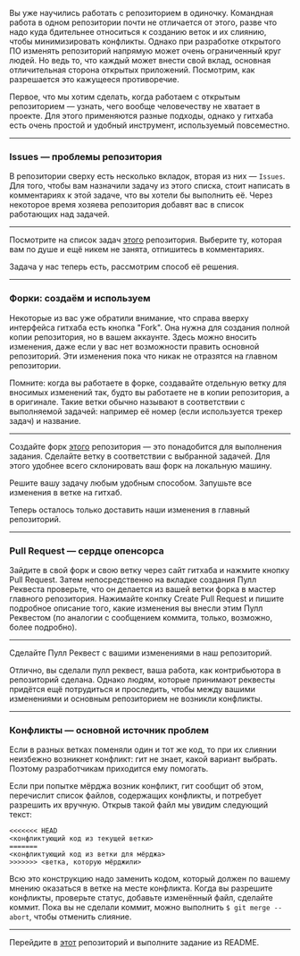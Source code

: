 Вы уже научились работать с репозиторием в одиночку. Командная работа в одном репозитории почти не отличается от этого, разве что надо куда бдительнее относиться к созданию веток и их слиянию, чтобы минимизировать конфликты. Однако при разработке открытого ПО изменять репозиторий напрямую может очень ограниченный круг людей. Но ведь то, что каждый может внести свой вклад, основная отличительная сторона открытых приложений. Посмотрим, как разрешается это кажущееся противоречие.

Первое, что мы хотим сделать, когда работаем с открытым репозиторием — узнать, чего вообще человечеству не хватает в проекте. Для этого применяются разные подходы, однако у гитхаба есть очень простой и удобный инструмент, используемый повсеместно.

---

### Issues — проблемы репозитория
В репозитории сверху есть несколько вкладок, вторая из них — `Issues`. Для того, чтобы вам назначили задачу из этого списка, стоит написать в комментариях к этой задаче, что вы хотели бы выполнить её. Через некоторое время хозяева репозитория добавят вас в список работающих над задачей.

---

Посмотрите на список задач [этого](https://github.com/Tetrergeru/mmcs-wiki) репозитория. Выберите ту, которая вам по душе и ещё никем не занята, отпишитесь в комментариях.

Задача у нас теперь есть, рассмотрим способ её решения.

---

### Форки: создаём и используем
Некоторые из вас уже обратили внимание, что справа вверху интерфейса гитхаба есть кнопка "Fork". Она нужна для создания полной копии репозитория, но в вашем аккаунте. Здесь можно вносить изменения, даже если у вас нет возможности править основной репозиторий. Эти изменения пока что никак не отразятся на главном репозитории.

Помните: когда вы работаете в форке, создавайте отдельную ветку для вносимых изменений так, будто вы работаете не в копии репозитория, а в оригинале. Такие ветки обычно называют в соответствии с выполняемой задачей: например её номер (если используется трекер задач) и название.

---

Создайте форк [этого](https://github.com/Tetrergeru/mmcs-wiki) репозитория — это понадобится для выполнения задания. Сделайте ветку в соответствии с выбранной задачей. Для этого удобнее всего склонировать ваш форк на локальную машину.

Решите вашу задачу любым удобным способом. Запушьте все изменения в ветке на гитхаб.

Теперь осталось только доставить наши изменения в главный репозиторий.

---

### Pull Request — сердце опенсорса
Зайдите в свой форк и свою ветку через сайт гитхаба и нажмите кнопку Pull Request. Затем непосредственно на вкладке создания Пулл Реквеста проверьте, что он делается из вашей ветки форка в мастер главного репозитория. Нажимайте конпку Create Pull Request и пишите подробное описание того, какие изменения вы внесли этим Пулл Реквестом (по аналогии с сообщением коммита, только, возможно, более подробно).

---

Сделайте Пулл Реквест с вашими изменениями в наш репозиторий.

Отлично, вы сделали пулл реквест, ваша работа, как контрибьютора в репозиторий сделана. Однако людям, которые принимают реквесты придётся ещё потрудиться и проследить, чтобы между вашими изменениями и основным репозиторием не возникли конфликты.

---

### Конфликты — основной источник проблем
Если в разных ветках поменяли один и тот же код, то при их слиянии неизбежно возникнет конфликт: гит не знает, какой вариант выбрать. Поэтому разработчикам приходится ему помогать.

Если при попытке мёрджа возник конфликт, гит сообщит об этом, перечислит список файлов, содержащих конфликты, и потребует разрешить их вручную. Открыв такой файл мы увидим следующий текст:
```
<<<<<<< HEAD
<конфликтующий код из текущей ветки>
=======
<конфликтующий код из ветки для мёрджа>
>>>>>>> <ветка, которую мёрджили>
```
Всю это конструкцию надо заменить кодом, который должен по вашему мнению оказаться в ветке на месте конфликта. Когда вы разрешите конфликты, проверьте статус, добавьте изменённый файл, сделайте коммит. Пока вы не сделали коммит, можно выполнить `$ git merge --abort`, чтобы отменить слияние.

---

Перейдите в [этот](https://github.com/Tetrergeru/git-test) репозиторий и выполните задание из README.
